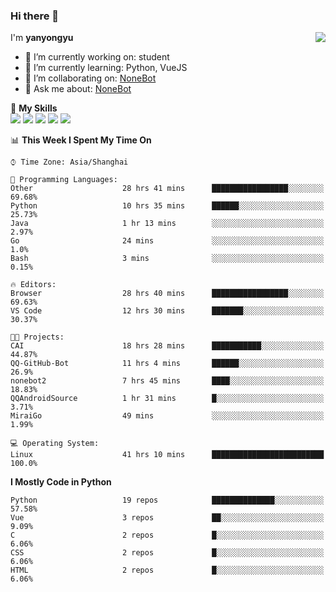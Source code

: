 ### Hi there 👋

<a href="#">
  <img align="right" src="https://github-readme-stats.vercel.app/api?username=yanyongyu&count_private=true&show_icons=true&bg_color=15,f2f7fd,E0EAFC" />
</a>

I'm **yanyongyu**

- 🔭 I’m currently working on: student
- 🌱 I’m currently learning: Python, VueJS
- 👯 I’m collaborating on: [NoneBot](https://github.com/nonebot)
- 💬 Ask me about: [NoneBot](https://github.com/nonebot)

🌟 **My Skills**  
![](https://img.shields.io/badge/-Python-3e74a2?style=flat-square&logo=Python&logoColor=fff)
![](https://img.shields.io/badge/-Vue-4fc08d?style=flat-square&logo=Vue.js&logoColor=fff)
![](https://img.shields.io/badge/-Node.js-339933?style=flat-square&logo=Node.js&logoColor=fff)
![](https://img.shields.io/badge/-Docker-2496ED?style=flat-square&logo=Docker&logoColor=fff)
![](https://img.shields.io/badge/-Linux-000000?style=flat-square&logo=Linux&logoColor=fff)

<!--START_SECTION:waka-->
📊 **This Week I Spent My Time On** 

```text
⌚︎ Time Zone: Asia/Shanghai

💬 Programming Languages: 
Other                    28 hrs 41 mins      █████████████████░░░░░░░░   69.68% 
Python                   10 hrs 35 mins      ██████░░░░░░░░░░░░░░░░░░░   25.73% 
Java                     1 hr 13 mins        ░░░░░░░░░░░░░░░░░░░░░░░░░   2.97% 
Go                       24 mins             ░░░░░░░░░░░░░░░░░░░░░░░░░   1.0% 
Bash                     3 mins              ░░░░░░░░░░░░░░░░░░░░░░░░░   0.15%

🔥 Editors: 
Browser                  28 hrs 40 mins      █████████████████░░░░░░░░   69.63% 
VS Code                  12 hrs 30 mins      ███████░░░░░░░░░░░░░░░░░░   30.37%

🐱‍💻 Projects: 
CAI                      18 hrs 28 mins      ███████████░░░░░░░░░░░░░░   44.87% 
QQ-GitHub-Bot            11 hrs 4 mins       ██████░░░░░░░░░░░░░░░░░░░   26.9% 
nonebot2                 7 hrs 45 mins       ████░░░░░░░░░░░░░░░░░░░░░   18.83% 
QQAndroidSource          1 hr 31 mins        █░░░░░░░░░░░░░░░░░░░░░░░░   3.71% 
MiraiGo                  49 mins             ░░░░░░░░░░░░░░░░░░░░░░░░░   1.99%

💻 Operating System: 
Linux                    41 hrs 10 mins      █████████████████████████   100.0%

```

**I Mostly Code in Python** 

```text
Python                   19 repos            ██████████████░░░░░░░░░░░   57.58% 
Vue                      3 repos             ██░░░░░░░░░░░░░░░░░░░░░░░   9.09% 
C                        2 repos             █░░░░░░░░░░░░░░░░░░░░░░░░   6.06% 
CSS                      2 repos             █░░░░░░░░░░░░░░░░░░░░░░░░   6.06% 
HTML                     2 repos             █░░░░░░░░░░░░░░░░░░░░░░░░   6.06%

```



<!--END_SECTION:waka-->
